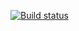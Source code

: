 [![Build status](https://ci.appveyor.com/api/projects/status/pf4pk6n7aa1y7s7y?svg=true)](https://ci.appveyor.com/project/AlexandraChernova/postmancheck)
